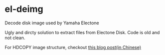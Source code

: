 # el-deimg
Decode disk image used by Yamaha Electone

Ugly and dircty solution to extract files from Electone Disk.
Code is old and not clean.

For HDCOPY image structure, checkout [this blog post(in Chinese)](http://techlog.sinaapp.com/?p=24)
